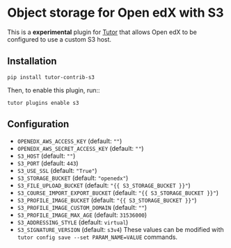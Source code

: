 Object storage for Open edX with S3
===================================

This is a **experimental** plugin for
[Tutor](https://docs.tutor.overhang.io) that allows Open edX to be
configured to use a custom S3 host.

Installation
------------

    pip install tutor-contrib-s3

Then, to enable this plugin, run::

    tutor plugins enable s3

Configuration
-------------

* `OPENEDX_AWS_ACCESS_KEY` (default: `""`)
* `OPENEDX_AWS_SECRET_ACCESS_KEY` (default: `""`)
* `S3_HOST` (default: `""`)
* `S3_PORT` (default: `443`)
* `S3_USE_SSL` (default: `"True"`)
* `S3_STORAGE_BUCKET` (default: `"openedx"`)
* `S3_FILE_UPLOAD_BUCKET` (default: `"{{ S3_STORAGE_BUCKET }}"`)
* `S3_COURSE_IMPORT_EXPORT_BUCKET` (default:
    `"{{ S3_STORAGE_BUCKET }}"`)
* `S3_PROFILE_IMAGE_BUCKET` (default: `"{{ S3_STORAGE_BUCKET }}"`)
* `S3_PROFILE_IMAGE_CUSTOM_DOMAIN` (default: `""`)
* `S3_PROFILE_IMAGE_MAX_AGE` (default: `31536000`)
* `S3_ADDRESSING_STYLE` (default: `virtual`)
* `S3_SIGNATURE_VERSION` (default: `s3v4`)
These values can be modified with `tutor config save --set
PARAM_NAME=VALUE` commands.

